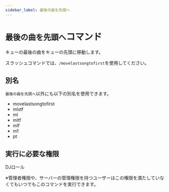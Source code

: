 ```yaml
---
sidebar_label: 最後の曲を先頭へ
---
```

# `最後の曲を先頭へ`コマンド
キューの最後の曲をキューの先頭に移動します。

スラッシュコマンドでは、`/movelastsongtofirst`を使用してください。

## 別名
`最後の曲を先頭へ`以外にも以下の別名を使用できます。

- movelastsongtofirst
- mlstf
- ml
- mltf
- mlf
- m1
- pt




## 実行に必要な権限
DJロール

※管理者権限や、サーバーの管理権限を持つユーザーはこの権限を満たしていなくてもいつでもこのコマンドを実行できます。
  
